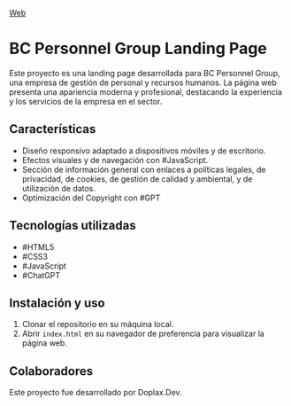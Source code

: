 [Web](bcPersonnelGroup.surge.sh)

# BC Personnel Group Landing Page

Este proyecto es una landing page desarrollada para BC Personnel Group, una empresa de gestión de personal y recursos humanos. La página web presenta una apariencia moderna y profesional, destacando la experiencia y los servicios de la empresa en el sector.

## Características

- Diseño responsivo adaptado a dispositivos móviles y de escritorio.
- Efectos visuales y de navegación con #JavaScript.
- Sección de información general con enlaces a políticas legales, de privacidad, de cookies, de gestión de calidad y ambiental, y de utilización de datos.
- Optimización del Copyright con #GPT

## Tecnologías utilizadas

- #HTML5
- #CSS3
- #JavaScript
- #ChatGPT

## Instalación y uso

1. Clonar el repositorio en su máquina local.
2. Abrir `index.html` en su navegador de preferencia para visualizar la página web.

## Colaboradores

Este proyecto fue desarrollado por Doplax.Dev.

